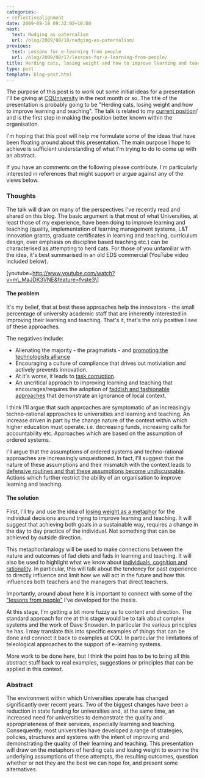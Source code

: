 ```yaml
---
categories:
- reflectivealignment
date: 2009-08-18 09:32:02+10:00
next:
  text: Nudging as paternalism
  url: /blog/2009/08/18/nudging-as-paternalism/
previous:
  text: Lessons for e-learning from people
  url: /blog/2009/08/17/lessons-for-e-learning-from-people/
title: Herding cats, losing weight and how to improve learning and teaching
type: post
template: blog-post.html
---
```

The purpose of this post is to work out some initial ideas for a presentation I'll be giving at [CQUniversity](http://www.cqu.edu.au/) in the next month or so. The title of the presentation is probably going to be "Herding cats, losing weight and how to improve learning and teaching". The talk is related to my [current position](/blog/2009/08/20/elearning-and-innovation-specialist-report-1-4-20-august)/ and is the first step in making the position better known within the organisation.

I'm hoping that this post will help me formulate some of the ideas that have been floating around about this presentation. The main purpose I hope to achieve is sufficient understanding of what I'm trying to do to come up with an abstract.

If you have an comments on the following please contribute. I'm particularly interested in references that might support or argue against any of the views below.

### Thoughts

The talk will draw on many of the perspectives I've recently read and shared on this blog. The basic argument is that most of what Universities, at least those of my experience, have been doing to improve learning and teaching (quality, implementation of learning management systems, L&T innovation grants, graduate certificates in learning and teaching, curriculum design, over emphasis on discipline based teaching etc.) can be characterised as attempting to herd cats. For those of you unfamiliar with the idea, it's best summarised in an old EDS commercial (YouTube video included below).

\[youtube=http://www.youtube.com/watch?v=m\_MaJDK3VNE&feature=fvste3\]

#### The problem

It's my belief, that at best these approaches help the innovators - the small percentage of university academic staff that are inherently interested in improving their learning and teaching. That's it, that's the only positive I see of these approaches.

The negatives include:

- Alienating the majority - the pragmatists - and [promoting the technologists alliance](/blog/2009/08/09/the-chasm/)
- Encouraging a culture of compliance that drives out motiviation and actively prevents innovation.
- At it's worse, it leads to [task corruption](/blog/2009/03/04/task-corruption-in-teaching-university-negative-impact-of-place/).
- An uncritical approach to improving learning and teaching that encourages/requires the adoption of [faddish and fashionable approaches](/blog/2009/04/06/birnbaums-fad-cycle-in-higher-education/) that demonstrate an ignorance of local context.

I think I'll argue that such approaches are symptomatic of an increasingly techno-rational approaches to universities and learning and teaching. An increase driven in part by the change nature of the context within which higher education must operate. i.e. decreasing funds, increasing calls for accountability etc. Approaches which are based on the assumption of ordered systems.

I'll argue that the assumptions of ordered systems and techno-rational approaches are increasingly unquestioned. In fact, I'll suggest that the nature of these assumptions and their mismatch with the context leads to [defensive routines and that these assumptions become undiscussable](/blog/2009/05/08/why-dont-we-e-learn-over-emphasis-on-rationality-and-defensive-routines/). Actions which further restrict the ability of an organisation to improve learning and teaching.

#### The solution

First, I'll try and use the idea of [losing weight as a metaphor](/blog/2009/08/06/loosing-weight-improving-learning-and-teaching-and-complex-systems/) for the individual decisions around trying to improve learning and teaching. It will suggest that achieving both goals in a sustainable way, requires a change in the day to day practice of the individual. Not something that can be achieved by outside direction.

This metaphor/analogy will be used to make connections between the nature and outcomes of fad diets and fads in learning and teaching. It will also be used to highlight what we know about [individuals, cognition and rationality](/blog/2009/08/16/people-cognition-rationality-and-e-learning/). In particular, this will talk about the tendency for past experience to directly influence and limit how we will act in the future and how this influences both teachers and the managers that direct teachers.

Importantly, around about here it is important to connect with some of the ["lessons from people"](/blog/2009/08/17/lessons-for-e-learning-from-people/) I've developed for the thesis.

At this stage, I'm getting a bit more fuzzy as to content and direction. The standard approach for me at this stage would be to talk about complex systems and the work of Dave Snowden. In particular the various principles he has. I may translate this into specific examples of things that can be done and connect it back to examples at CQU. In particular the limitations of teleological approaches to the support of e-learning systems.

More work to be done here, but I think the point has to be to bring all this abstract stuff back to real examples, suggestions or principles that can be applied in this context.

### Abstract

The environment within which Universities operate has changed significantly over recent years. Two of the biggest changes have been a reduction in state funding for universities and, at the same time, an increased need for universities to demonstrate the quality and appropriateness of their services, especially learning and teaching. Consequently, most universities have developed a range of strategies, policies, structures and systems with the intent of improving and demonstrating the quality of their learning and teaching. This presentation will draw on the metaphors of herding cats and losing weight to examine the underlying assumptions of these attempts, the resulting outcomes, question whether or not they are the best we can hope for, and present some alternatives.